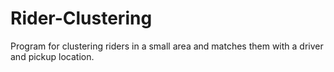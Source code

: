 # Rider-Clustering
Program for clustering riders in a small area and matches them with a driver and pickup location.
